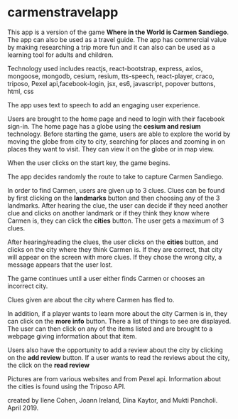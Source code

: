 # carmenstravelapp

This app is a version of the game **Where in the World is Carmen Sandiego**.  The app can also be used as a travel guide. The app has commercial value by making researching a trip more fun and it can also can be used as a learning tool for adults and children. 

Technology used includes reactjs, react-bootstrap, express, axios, mongoose, mongodb, cesium, resium, tts-speech, react-player, craco, triposo, Pexel api,facebook-login, jsx, es6, javascript, popover buttons, html,  css

The app uses text to speech to add an engaging user experience.

Users are brought to the home page and need to login with their facebook sign-in.  The home page has a globe using the **cesium and resium** technology.  Before starting the game, users are able to explore the world by moving the globe from city to city, searching for places and zooming in on places they want to visit.  They can view it on the globe or in map view.

When the user clicks on the start key, the game begins. 

The app decides randomly the route to take to capture Carmen Sandiego.

In order to find Carmen, users are given up to 3 clues.  Clues can be found by first clicking on the **landmarks** button and then choosing any of the 3 landmarks. After hearing the clue, the user can decide if they need another clue and clicks on another landmark or if they think they know where Carmen is, they can click the **cities** button. The user gets a maximum of 3 clues.

After hearing/reading the clues, the user clicks on the **cities** button, and clicks on the city where they think Carmen is.  If they are correct, that city will appear on the screen with more clues.  If they chose the wrong city, a message appears that the user lost. 

The game continues until a user either finds Carmen or chooses an incorrect city.

Clues given are about the city where Carmen has fled to.

In addition, if a player wants to learn more about the city Carmen is in, they can click on the **more info** button.  There a list of things to see are displayed. The user can then click on any of the items listed and are brought to a webpage giving information about that item.

Users also have the opportunity to add a review about the city by clicking on the **add review** button. If a user wants to read the reviews about the city, the click on the **read review**

Pictures are from various websites and from Pexel api.
Information about the cities is found using the Triposo API.

created by Ilene Cohen, Joann Ireland, Dina Kaytor, and Mukti Pancholi.
April 2019.

